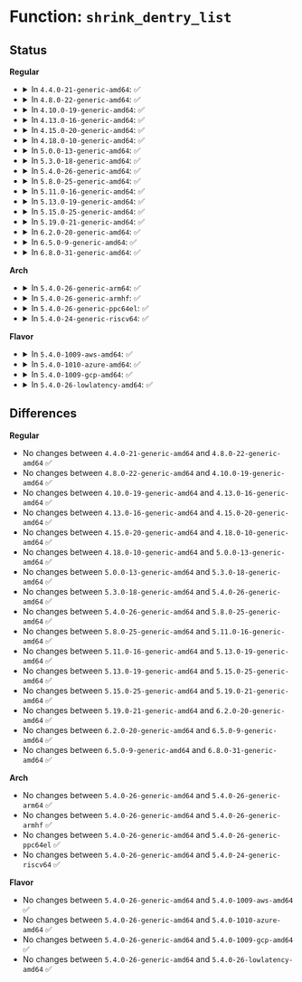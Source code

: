 # Function: <code>shrink_dentry_list</code>

## Status
<b>Regular</b>
<ul>
<li>
<details>
<summary>In <code>4.4.0-21-generic-amd64</code>: ✅</summary>

```c
void shrink_dentry_list(struct list_head * list)
```

```json
{
  "name": "shrink_dentry_list",
  "collision_type": "Unique Static",
  "inline_type": "No",
  "funcs": [
    {
      "addr": 18446744071581088752,
      "name": "shrink_dentry_list",
      "external": false,
      "loc": "fs/dcache.c:931",
      "file": "fs/dcache.c",
      "inline": "seen, unknown",
      "caller_inline": [],
      "caller_func": [
        "fs/dcache.c:shrink_dcache_sb",
        "fs/dcache.c:shrink_dcache_sb",
        "fs/dcache.c:shrink_dcache_parent",
        "fs/dcache.c:prune_dcache_sb"
      ]
    }
  ],
  "symbols": [
    {
      "addr": 18446744071581088752,
      "name": "shrink_dentry_list",
      "section": ".text",
      "bind": "STB_LOCAL",
      "size": 769
    }
  ]
}
```
</details>
</li>
<li>
<details>
<summary>In <code>4.8.0-22-generic-amd64</code>: ✅</summary>

```c
void shrink_dentry_list(struct list_head * list)
```

```json
{
  "name": "shrink_dentry_list",
  "collision_type": "Unique Static",
  "inline_type": "No",
  "funcs": [
    {
      "addr": 18446744071581254304,
      "name": "shrink_dentry_list",
      "external": false,
      "loc": "fs/dcache.c:939",
      "file": "fs/dcache.c",
      "inline": "seen, unknown",
      "caller_inline": [],
      "caller_func": [
        "fs/dcache.c:shrink_dcache_parent",
        "fs/dcache.c:shrink_dcache_sb",
        "fs/dcache.c:shrink_dcache_sb",
        "fs/dcache.c:prune_dcache_sb"
      ]
    }
  ],
  "symbols": [
    {
      "addr": 18446744071581254304,
      "name": "shrink_dentry_list",
      "section": ".text",
      "bind": "STB_LOCAL",
      "size": 757
    }
  ]
}
```
</details>
</li>
<li>
<details>
<summary>In <code>4.10.0-19-generic-amd64</code>: ✅</summary>

```c
void shrink_dentry_list(struct list_head * list)
```

```json
{
  "name": "shrink_dentry_list",
  "collision_type": "Unique Static",
  "inline_type": "No",
  "funcs": [
    {
      "addr": 18446744071581332096,
      "name": "shrink_dentry_list",
      "external": false,
      "loc": "fs/dcache.c:939",
      "file": "fs/dcache.c",
      "inline": "seen, unknown",
      "caller_inline": [],
      "caller_func": [
        "fs/dcache.c:shrink_dcache_parent",
        "fs/dcache.c:shrink_dcache_sb",
        "fs/dcache.c:shrink_dcache_sb",
        "fs/dcache.c:prune_dcache_sb"
      ]
    }
  ],
  "symbols": [
    {
      "addr": 18446744071581332096,
      "name": "shrink_dentry_list",
      "section": ".text",
      "bind": "STB_LOCAL",
      "size": 757
    }
  ]
}
```
</details>
</li>
<li>
<details>
<summary>In <code>4.13.0-16-generic-amd64</code>: ✅</summary>

```c
void shrink_dentry_list(struct list_head * list)
```

```json
{
  "name": "shrink_dentry_list",
  "collision_type": "Unique Static",
  "inline_type": "No",
  "funcs": [
    {
      "addr": 18446744071581387728,
      "name": "shrink_dentry_list",
      "external": false,
      "loc": "fs/dcache.c:971",
      "file": "fs/dcache.c",
      "inline": "seen, unknown",
      "caller_inline": [],
      "caller_func": [
        "fs/dcache.c:shrink_dcache_parent",
        "fs/dcache.c:shrink_dcache_sb",
        "fs/dcache.c:prune_dcache_sb"
      ]
    }
  ],
  "symbols": [
    {
      "addr": 18446744071581387728,
      "name": "shrink_dentry_list",
      "section": ".text",
      "bind": "STB_LOCAL",
      "size": 736
    }
  ]
}
```
</details>
</li>
<li>
<details>
<summary>In <code>4.15.0-20-generic-amd64</code>: ✅</summary>

```c
void shrink_dentry_list(struct list_head * list)
```

```json
{
  "name": "shrink_dentry_list",
  "collision_type": "Unique Static",
  "inline_type": "No",
  "funcs": [
    {
      "addr": 18446744071581527872,
      "name": "shrink_dentry_list",
      "external": false,
      "loc": "fs/dcache.c:983",
      "file": "fs/dcache.c",
      "inline": "seen, unknown",
      "caller_inline": [],
      "caller_func": [
        "fs/dcache.c:d_invalidate",
        "fs/dcache.c:shrink_dcache_parent",
        "fs/dcache.c:shrink_dcache_sb",
        "fs/dcache.c:prune_dcache_sb"
      ]
    }
  ],
  "symbols": [
    {
      "addr": 18446744071581527872,
      "name": "shrink_dentry_list",
      "section": ".text",
      "bind": "STB_LOCAL",
      "size": 770
    }
  ]
}
```
</details>
</li>
<li>
<details>
<summary>In <code>4.18.0-10-generic-amd64</code>: ✅</summary>

```c
void shrink_dentry_list(struct list_head * list)
```

```json
{
  "name": "shrink_dentry_list",
  "collision_type": "Unique Static",
  "inline_type": "No",
  "funcs": [
    {
      "addr": 18446744071581689376,
      "name": "shrink_dentry_list",
      "external": false,
      "loc": "fs/dcache.c:1057",
      "file": "fs/dcache.c",
      "inline": "seen, unknown",
      "caller_inline": [],
      "caller_func": [
        "fs/dcache.c:shrink_dcache_parent",
        "fs/dcache.c:shrink_dcache_sb",
        "fs/dcache.c:prune_dcache_sb"
      ]
    }
  ],
  "symbols": [
    {
      "addr": 18446744071581689376,
      "name": "shrink_dentry_list",
      "section": ".text",
      "bind": "STB_LOCAL",
      "size": 450
    }
  ]
}
```
</details>
</li>
<li>
<details>
<summary>In <code>5.0.0-13-generic-amd64</code>: ✅</summary>

```c
void shrink_dentry_list(struct list_head * list)
```

```json
{
  "name": "shrink_dentry_list",
  "collision_type": "Unique Static",
  "inline_type": "No",
  "funcs": [
    {
      "addr": 18446744071581775824,
      "name": "shrink_dentry_list",
      "external": false,
      "loc": "fs/dcache.c:1070",
      "file": "fs/dcache.c",
      "inline": "seen, unknown",
      "caller_inline": [],
      "caller_func": [
        "fs/dcache.c:shrink_dcache_parent",
        "fs/dcache.c:shrink_dcache_sb",
        "fs/dcache.c:prune_dcache_sb"
      ]
    }
  ],
  "symbols": [
    {
      "addr": 18446744071581775824,
      "name": "shrink_dentry_list",
      "section": ".text",
      "bind": "STB_LOCAL",
      "size": 450
    }
  ]
}
```
</details>
</li>
<li>
<details>
<summary>In <code>5.3.0-18-generic-amd64</code>: ✅</summary>

```c
void shrink_dentry_list(struct list_head * list)
```

```json
{
  "name": "shrink_dentry_list",
  "collision_type": "Unique Global",
  "inline_type": "No",
  "funcs": [
    {
      "addr": 18446744071581895008,
      "name": "shrink_dentry_list",
      "external": true,
      "loc": "fs/dcache.c:1096",
      "file": "fs/dcache.c",
      "inline": "seen, unknown",
      "caller_inline": [],
      "caller_func": [
        "fs/dcache.c:shrink_dcache_parent",
        "fs/dcache.c:shrink_dcache_sb",
        "fs/dcache.c:prune_dcache_sb",
        "fs/namespace.c:namespace_unlock",
        "fs/namespace.c:mntput_no_expire"
      ]
    }
  ],
  "symbols": [
    {
      "addr": 18446744071581895008,
      "name": "shrink_dentry_list",
      "section": ".text",
      "bind": "STB_GLOBAL",
      "size": 181
    }
  ]
}
```
</details>
</li>
<li>
<details>
<summary>In <code>5.4.0-26-generic-amd64</code>: ✅</summary>

```c
void shrink_dentry_list(struct list_head * list)
```

```json
{
  "name": "shrink_dentry_list",
  "collision_type": "Unique Global",
  "inline_type": "No",
  "funcs": [
    {
      "addr": 18446744071581967616,
      "name": "shrink_dentry_list",
      "external": true,
      "loc": "fs/dcache.c:1096",
      "file": "fs/dcache.c",
      "inline": "seen, unknown",
      "caller_inline": [],
      "caller_func": [
        "fs/dcache.c:shrink_dcache_parent",
        "fs/dcache.c:shrink_dcache_sb",
        "fs/dcache.c:prune_dcache_sb",
        "fs/namespace.c:namespace_unlock",
        "fs/namespace.c:mntput_no_expire"
      ]
    }
  ],
  "symbols": [
    {
      "addr": 18446744071581967616,
      "name": "shrink_dentry_list",
      "section": ".text",
      "bind": "STB_GLOBAL",
      "size": 181
    }
  ]
}
```
</details>
</li>
<li>
<details>
<summary>In <code>5.8.0-25-generic-amd64</code>: ✅</summary>

```c
void shrink_dentry_list(struct list_head * list)
```

```json
{
  "name": "shrink_dentry_list",
  "collision_type": "Unique Global",
  "inline_type": "No",
  "funcs": [
    {
      "addr": 18446744071582201248,
      "name": "shrink_dentry_list",
      "external": true,
      "loc": "fs/dcache.c:1117",
      "file": "fs/dcache.c",
      "inline": "seen, unknown",
      "caller_inline": [],
      "caller_func": [
        "fs/dcache.c:shrink_dcache_parent",
        "fs/dcache.c:shrink_dcache_sb",
        "fs/dcache.c:prune_dcache_sb",
        "fs/namespace.c:namespace_unlock",
        "fs/namespace.c:mntput_no_expire"
      ]
    }
  ],
  "symbols": [
    {
      "addr": 18446744071582201248,
      "name": "shrink_dentry_list",
      "section": ".text",
      "bind": "STB_GLOBAL",
      "size": 182
    }
  ]
}
```
</details>
</li>
<li>
<details>
<summary>In <code>5.11.0-16-generic-amd64</code>: ✅</summary>

```c
void shrink_dentry_list(struct list_head * list)
```

```json
{
  "name": "shrink_dentry_list",
  "collision_type": "Unique Global",
  "inline_type": "No",
  "funcs": [
    {
      "addr": 18446744071582248720,
      "name": "shrink_dentry_list",
      "external": true,
      "loc": "fs/dcache.c:1124",
      "file": "fs/dcache.c",
      "inline": "seen, unknown",
      "caller_inline": [],
      "caller_func": [
        "fs/dcache.c:shrink_dcache_parent",
        "fs/dcache.c:shrink_dcache_sb",
        "fs/dcache.c:prune_dcache_sb",
        "fs/namespace.c:namespace_unlock",
        "fs/namespace.c:mntput_no_expire"
      ]
    }
  ],
  "symbols": [
    {
      "addr": 18446744071582248720,
      "name": "shrink_dentry_list",
      "section": ".text",
      "bind": "STB_GLOBAL",
      "size": 192
    }
  ]
}
```
</details>
</li>
<li>
<details>
<summary>In <code>5.13.0-19-generic-amd64</code>: ✅</summary>

```c
void shrink_dentry_list(struct list_head * list)
```

```json
{
  "name": "shrink_dentry_list",
  "collision_type": "Unique Global",
  "inline_type": "No",
  "funcs": [
    {
      "addr": 18446744071582274432,
      "name": "shrink_dentry_list",
      "external": true,
      "loc": "fs/dcache.c:1152",
      "file": "fs/dcache.c",
      "inline": "seen, unknown",
      "caller_inline": [],
      "caller_func": [
        "fs/dcache.c:shrink_dcache_parent",
        "fs/dcache.c:shrink_dcache_sb",
        "fs/dcache.c:prune_dcache_sb",
        "fs/namespace.c:namespace_unlock",
        "fs/namespace.c:mntput_no_expire"
      ]
    }
  ],
  "symbols": [
    {
      "addr": 18446744071582274432,
      "name": "shrink_dentry_list",
      "section": ".text",
      "bind": "STB_GLOBAL",
      "size": 192
    }
  ]
}
```
</details>
</li>
<li>
<details>
<summary>In <code>5.15.0-25-generic-amd64</code>: ✅</summary>

```c
void shrink_dentry_list(struct list_head * list)
```

```json
{
  "name": "shrink_dentry_list",
  "collision_type": "Unique Global",
  "inline_type": "No",
  "funcs": [
    {
      "addr": 18446744071582592784,
      "name": "shrink_dentry_list",
      "external": true,
      "loc": "fs/dcache.c:1152",
      "file": "fs/dcache.c",
      "inline": "seen, unknown",
      "caller_inline": [],
      "caller_func": [
        "fs/dcache.c:shrink_dcache_parent",
        "fs/dcache.c:shrink_dcache_sb",
        "fs/dcache.c:prune_dcache_sb",
        "fs/namespace.c:namespace_unlock",
        "fs/namespace.c:mntput_no_expire"
      ]
    }
  ],
  "symbols": [
    {
      "addr": 18446744071582592784,
      "name": "shrink_dentry_list",
      "section": ".text",
      "bind": "STB_GLOBAL",
      "size": 313
    }
  ]
}
```
</details>
</li>
<li>
<details>
<summary>In <code>5.19.0-21-generic-amd64</code>: ✅</summary>

```c
void shrink_dentry_list(struct list_head * list)
```

```json
{
  "name": "shrink_dentry_list",
  "collision_type": "Unique Global",
  "inline_type": "No",
  "funcs": [
    {
      "addr": 18446744071583122976,
      "name": "shrink_dentry_list",
      "external": true,
      "loc": "fs/dcache.c:1177",
      "file": "fs/dcache.c",
      "inline": "seen, unknown",
      "caller_inline": [],
      "caller_func": [
        "fs/dcache.c:shrink_dcache_parent",
        "fs/dcache.c:shrink_dcache_sb",
        "fs/dcache.c:prune_dcache_sb",
        "fs/namespace.c:namespace_unlock",
        "fs/namespace.c:mntput_no_expire"
      ]
    }
  ],
  "symbols": [
    {
      "addr": 18446744071583122976,
      "name": "shrink_dentry_list",
      "section": ".text",
      "bind": "STB_GLOBAL",
      "size": 335
    }
  ]
}
```
</details>
</li>
<li>
<details>
<summary>In <code>6.2.0-20-generic-amd64</code>: ✅</summary>

```c
void shrink_dentry_list(struct list_head * list)
```

```json
{
  "name": "shrink_dentry_list",
  "collision_type": "Unique Global",
  "inline_type": "No",
  "funcs": [
    {
      "addr": 18446744071583693552,
      "name": "shrink_dentry_list",
      "external": true,
      "loc": "fs/dcache.c:1177",
      "file": "fs/dcache.c",
      "inline": "seen, unknown",
      "caller_inline": [],
      "caller_func": [
        "fs/dcache.c:shrink_dcache_parent",
        "fs/dcache.c:shrink_dcache_sb",
        "fs/dcache.c:prune_dcache_sb",
        "fs/namespace.c:namespace_unlock",
        "fs/namespace.c:mntput_no_expire"
      ]
    }
  ],
  "symbols": [
    {
      "addr": 18446744071583693552,
      "name": "shrink_dentry_list",
      "section": ".text",
      "bind": "STB_GLOBAL",
      "size": 335
    }
  ]
}
```
</details>
</li>
<li>
<details>
<summary>In <code>6.5.0-9-generic-amd64</code>: ✅</summary>

```c
void shrink_dentry_list(struct list_head * list)
```

```json
{
  "name": "shrink_dentry_list",
  "collision_type": "Unique Global",
  "inline_type": "No",
  "funcs": [
    {
      "addr": 18446744071583911440,
      "name": "shrink_dentry_list",
      "external": true,
      "loc": "fs/dcache.c:1177",
      "file": "fs/dcache.c",
      "inline": "seen, unknown",
      "caller_inline": [],
      "caller_func": [
        "fs/dcache.c:shrink_dcache_parent",
        "fs/dcache.c:shrink_dcache_sb",
        "fs/dcache.c:prune_dcache_sb",
        "fs/namespace.c:namespace_unlock",
        "fs/namespace.c:mntput_no_expire"
      ]
    }
  ],
  "symbols": [
    {
      "addr": 18446744071583911440,
      "name": "shrink_dentry_list",
      "section": ".text",
      "bind": "STB_GLOBAL",
      "size": 329
    }
  ]
}
```
</details>
</li>
<li>
<details>
<summary>In <code>6.8.0-31-generic-amd64</code>: ✅</summary>

```c
void shrink_dentry_list(struct list_head * list)
```

```json
{
  "name": "shrink_dentry_list",
  "collision_type": "Unique Global",
  "inline_type": "No",
  "funcs": [
    {
      "addr": 18446744071584116992,
      "name": "shrink_dentry_list",
      "external": true,
      "loc": "fs/dcache.c:1056",
      "file": "fs/dcache.c",
      "inline": "seen, unknown",
      "caller_inline": [],
      "caller_func": [
        "fs/dcache.c:shrink_dcache_parent",
        "fs/dcache.c:shrink_dcache_sb",
        "fs/dcache.c:prune_dcache_sb",
        "fs/dcache.c:d_prune_aliases",
        "fs/namespace.c:namespace_unlock",
        "fs/namespace.c:mntput_no_expire"
      ]
    }
  ],
  "symbols": [
    {
      "addr": 18446744071584116992,
      "name": "shrink_dentry_list",
      "section": ".text",
      "bind": "STB_GLOBAL",
      "size": 370
    }
  ]
}
```
</details>
</li>
</ul>
<b>Arch</b>
<ul>
<li>
<details>
<summary>In <code>5.4.0-26-generic-arm64</code>: ✅</summary>

```c
void shrink_dentry_list(struct list_head * list)
```

```json
{
  "name": "shrink_dentry_list",
  "collision_type": "Unique Global",
  "inline_type": "No",
  "funcs": [
    {
      "addr": 18446603336493471056,
      "name": "shrink_dentry_list",
      "external": true,
      "loc": "fs/dcache.c:1096",
      "file": "fs/dcache.c",
      "inline": "seen, unknown",
      "caller_inline": [],
      "caller_func": [
        "fs/dcache.c:shrink_dcache_parent",
        "fs/dcache.c:shrink_dcache_sb",
        "fs/dcache.c:prune_dcache_sb",
        "fs/namespace.c:namespace_unlock",
        "fs/namespace.c:mntput_no_expire"
      ]
    }
  ],
  "symbols": [
    {
      "addr": 18446603336493471056,
      "name": "shrink_dentry_list",
      "section": ".text",
      "bind": "STB_GLOBAL",
      "size": 284
    }
  ]
}
```
</details>
</li>
<li>
<details>
<summary>In <code>5.4.0-26-generic-armhf</code>: ✅</summary>

```c
void shrink_dentry_list(struct list_head * list)
```

```json
{
  "name": "shrink_dentry_list",
  "collision_type": "Unique Global",
  "inline_type": "No",
  "funcs": [
    {
      "addr": 3227035632,
      "name": "shrink_dentry_list",
      "external": true,
      "loc": "fs/dcache.c:1096",
      "file": "fs/dcache.c",
      "inline": "seen, unknown",
      "caller_inline": [],
      "caller_func": [
        "fs/dcache.c:shrink_dcache_parent",
        "fs/dcache.c:shrink_dcache_sb",
        "fs/dcache.c:prune_dcache_sb",
        "fs/namespace.c:namespace_unlock",
        "fs/namespace.c:mntput_no_expire"
      ]
    }
  ],
  "symbols": [
    {
      "addr": 3227035632,
      "name": "shrink_dentry_list",
      "section": ".text",
      "bind": "STB_GLOBAL",
      "size": 192
    }
  ]
}
```
</details>
</li>
<li>
<details>
<summary>In <code>5.4.0-26-generic-ppc64el</code>: ✅</summary>

```c
void shrink_dentry_list(struct list_head * list)
```

```json
{
  "name": "shrink_dentry_list",
  "collision_type": "Unique Global",
  "inline_type": "No",
  "funcs": [
    {
      "addr": 13835058055287029728,
      "name": "shrink_dentry_list",
      "external": true,
      "loc": "fs/dcache.c:1096",
      "file": "fs/dcache.c",
      "inline": "seen, unknown",
      "caller_inline": [],
      "caller_func": [
        "fs/dcache.c:shrink_dcache_parent",
        "fs/dcache.c:shrink_dcache_sb",
        "fs/dcache.c:prune_dcache_sb",
        "fs/namespace.c:namespace_unlock",
        "fs/namespace.c:mntput_no_expire"
      ]
    }
  ],
  "symbols": [
    {
      "addr": 13835058055287029728,
      "name": "shrink_dentry_list",
      "section": ".text",
      "bind": "STB_GLOBAL",
      "size": 340
    }
  ]
}
```
</details>
</li>
<li>
<details>
<summary>In <code>5.4.0-24-generic-riscv64</code>: ✅</summary>

```c
void shrink_dentry_list(struct list_head * list)
```

```json
{
  "name": "shrink_dentry_list",
  "collision_type": "Unique Global",
  "inline_type": "No",
  "funcs": [
    {
      "addr": 18446743936273151246,
      "name": "shrink_dentry_list",
      "external": true,
      "loc": "fs/dcache.c:1096",
      "file": "fs/dcache.c",
      "inline": "seen, unknown",
      "caller_inline": [],
      "caller_func": [
        "fs/dcache.c:shrink_dcache_parent",
        "fs/dcache.c:shrink_dcache_sb",
        "fs/dcache.c:prune_dcache_sb",
        "fs/namespace.c:namespace_unlock",
        "fs/namespace.c:mntput_no_expire"
      ]
    }
  ],
  "symbols": [
    {
      "addr": 18446743936273151246,
      "name": "shrink_dentry_list",
      "section": ".text",
      "bind": "STB_GLOBAL",
      "size": 254
    }
  ]
}
```
</details>
</li>
</ul>
<b>Flavor</b>
<ul>
<li>
<details>
<summary>In <code>5.4.0-1009-aws-amd64</code>: ✅</summary>

```c
void shrink_dentry_list(struct list_head * list)
```

```json
{
  "name": "shrink_dentry_list",
  "collision_type": "Unique Global",
  "inline_type": "No",
  "funcs": [
    {
      "addr": 18446744071581936352,
      "name": "shrink_dentry_list",
      "external": true,
      "loc": "fs/dcache.c:1096",
      "file": "fs/dcache.c",
      "inline": "seen, unknown",
      "caller_inline": [],
      "caller_func": [
        "fs/dcache.c:shrink_dcache_parent",
        "fs/dcache.c:shrink_dcache_sb",
        "fs/dcache.c:prune_dcache_sb",
        "fs/namespace.c:namespace_unlock",
        "fs/namespace.c:mntput_no_expire"
      ]
    }
  ],
  "symbols": [
    {
      "addr": 18446744071581936352,
      "name": "shrink_dentry_list",
      "section": ".text",
      "bind": "STB_GLOBAL",
      "size": 181
    }
  ]
}
```
</details>
</li>
<li>
<details>
<summary>In <code>5.4.0-1010-azure-amd64</code>: ✅</summary>

```c
void shrink_dentry_list(struct list_head * list)
```

```json
{
  "name": "shrink_dentry_list",
  "collision_type": "Unique Global",
  "inline_type": "No",
  "funcs": [
    {
      "addr": 18446744071581873936,
      "name": "shrink_dentry_list",
      "external": true,
      "loc": "fs/dcache.c:1096",
      "file": "fs/dcache.c",
      "inline": "seen, unknown",
      "caller_inline": [],
      "caller_func": [
        "fs/dcache.c:shrink_dcache_parent",
        "fs/dcache.c:shrink_dcache_sb",
        "fs/dcache.c:prune_dcache_sb",
        "fs/namespace.c:namespace_unlock",
        "fs/namespace.c:mntput_no_expire"
      ]
    }
  ],
  "symbols": [
    {
      "addr": 18446744071581873936,
      "name": "shrink_dentry_list",
      "section": ".text",
      "bind": "STB_GLOBAL",
      "size": 181
    }
  ]
}
```
</details>
</li>
<li>
<details>
<summary>In <code>5.4.0-1009-gcp-amd64</code>: ✅</summary>

```c
void shrink_dentry_list(struct list_head * list)
```

```json
{
  "name": "shrink_dentry_list",
  "collision_type": "Unique Global",
  "inline_type": "No",
  "funcs": [
    {
      "addr": 18446744071581927664,
      "name": "shrink_dentry_list",
      "external": true,
      "loc": "fs/dcache.c:1096",
      "file": "fs/dcache.c",
      "inline": "seen, unknown",
      "caller_inline": [],
      "caller_func": [
        "fs/dcache.c:shrink_dcache_parent",
        "fs/dcache.c:shrink_dcache_sb",
        "fs/dcache.c:prune_dcache_sb",
        "fs/namespace.c:namespace_unlock",
        "fs/namespace.c:mntput_no_expire"
      ]
    }
  ],
  "symbols": [
    {
      "addr": 18446744071581927664,
      "name": "shrink_dentry_list",
      "section": ".text",
      "bind": "STB_GLOBAL",
      "size": 181
    }
  ]
}
```
</details>
</li>
<li>
<details>
<summary>In <code>5.4.0-26-lowlatency-amd64</code>: ✅</summary>

```c
void shrink_dentry_list(struct list_head * list)
```

```json
{
  "name": "shrink_dentry_list",
  "collision_type": "Unique Global",
  "inline_type": "No",
  "funcs": [
    {
      "addr": 18446744071581997728,
      "name": "shrink_dentry_list",
      "external": true,
      "loc": "fs/dcache.c:1096",
      "file": "fs/dcache.c",
      "inline": "seen, unknown",
      "caller_inline": [],
      "caller_func": [
        "fs/dcache.c:shrink_dcache_parent",
        "fs/dcache.c:shrink_dcache_sb",
        "fs/dcache.c:prune_dcache_sb",
        "fs/namespace.c:namespace_unlock",
        "fs/namespace.c:mntput_no_expire"
      ]
    }
  ],
  "symbols": [
    {
      "addr": 18446744071581997728,
      "name": "shrink_dentry_list",
      "section": ".text",
      "bind": "STB_GLOBAL",
      "size": 203
    }
  ]
}
```
</details>
</li>
</ul>

## Differences
<b>Regular</b>
<ul>
<li>
No changes between <code>4.4.0-21-generic-amd64</code> and <code>4.8.0-22-generic-amd64</code> ✅
</li>
<li>
No changes between <code>4.8.0-22-generic-amd64</code> and <code>4.10.0-19-generic-amd64</code> ✅
</li>
<li>
No changes between <code>4.10.0-19-generic-amd64</code> and <code>4.13.0-16-generic-amd64</code> ✅
</li>
<li>
No changes between <code>4.13.0-16-generic-amd64</code> and <code>4.15.0-20-generic-amd64</code> ✅
</li>
<li>
No changes between <code>4.15.0-20-generic-amd64</code> and <code>4.18.0-10-generic-amd64</code> ✅
</li>
<li>
No changes between <code>4.18.0-10-generic-amd64</code> and <code>5.0.0-13-generic-amd64</code> ✅
</li>
<li>
No changes between <code>5.0.0-13-generic-amd64</code> and <code>5.3.0-18-generic-amd64</code> ✅
</li>
<li>
No changes between <code>5.3.0-18-generic-amd64</code> and <code>5.4.0-26-generic-amd64</code> ✅
</li>
<li>
No changes between <code>5.4.0-26-generic-amd64</code> and <code>5.8.0-25-generic-amd64</code> ✅
</li>
<li>
No changes between <code>5.8.0-25-generic-amd64</code> and <code>5.11.0-16-generic-amd64</code> ✅
</li>
<li>
No changes between <code>5.11.0-16-generic-amd64</code> and <code>5.13.0-19-generic-amd64</code> ✅
</li>
<li>
No changes between <code>5.13.0-19-generic-amd64</code> and <code>5.15.0-25-generic-amd64</code> ✅
</li>
<li>
No changes between <code>5.15.0-25-generic-amd64</code> and <code>5.19.0-21-generic-amd64</code> ✅
</li>
<li>
No changes between <code>5.19.0-21-generic-amd64</code> and <code>6.2.0-20-generic-amd64</code> ✅
</li>
<li>
No changes between <code>6.2.0-20-generic-amd64</code> and <code>6.5.0-9-generic-amd64</code> ✅
</li>
<li>
No changes between <code>6.5.0-9-generic-amd64</code> and <code>6.8.0-31-generic-amd64</code> ✅
</li>
</ul>
<b>Arch</b>
<ul>
<li>
No changes between <code>5.4.0-26-generic-amd64</code> and <code>5.4.0-26-generic-arm64</code> ✅
</li>
<li>
No changes between <code>5.4.0-26-generic-amd64</code> and <code>5.4.0-26-generic-armhf</code> ✅
</li>
<li>
No changes between <code>5.4.0-26-generic-amd64</code> and <code>5.4.0-26-generic-ppc64el</code> ✅
</li>
<li>
No changes between <code>5.4.0-26-generic-amd64</code> and <code>5.4.0-24-generic-riscv64</code> ✅
</li>
</ul>
<b>Flavor</b>
<ul>
<li>
No changes between <code>5.4.0-26-generic-amd64</code> and <code>5.4.0-1009-aws-amd64</code> ✅
</li>
<li>
No changes between <code>5.4.0-26-generic-amd64</code> and <code>5.4.0-1010-azure-amd64</code> ✅
</li>
<li>
No changes between <code>5.4.0-26-generic-amd64</code> and <code>5.4.0-1009-gcp-amd64</code> ✅
</li>
<li>
No changes between <code>5.4.0-26-generic-amd64</code> and <code>5.4.0-26-lowlatency-amd64</code> ✅
</li>
</ul>
